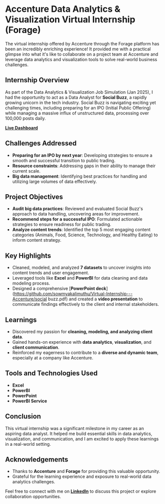 # Accenture Data Analytics & Visualization Virtual Internship (Forage)

The virtual internship offered by Accenture through the Forage platform has been an incredibly enriching experience! It provided me with a practical glimpse into what it's like to collaborate on a project team at Accenture and leverage data analytics and visualization tools to solve real-world business challenges.

## Internship Overview

As part of the Data Analytics & Visualization Job Simulation (Jan 2025), I had the opportunity to act as a Data Analyst for **Social Buzz**, a rapidly growing unicorn in the tech industry. Social Buzz is navigating exciting yet challenging times, including preparing for an IPO (Initial Public Offering) while managing a massive influx of unstructured data, processing over 100,000 posts daily.

[**Live Dashboard**](https://app.powerbi.com/view?r=eyJrIjoiZmMyN2JkMDItMDYyMS00NTFlLTk4MTMtZWYwYTRkYTgyODE4IiwidCI6IjcxOGFlNWQ0LWU4MmEtNDQ1ZC1hZGI1LTY3NDg2ZjEwNmRhNyJ9)

## Challenges Addressed

- **Preparing for an IPO by next year**: Developing strategies to ensure a smooth and successful transition to public trading.
- **Resource constraints**: Addressing gaps in their ability to manage their current scale.
- **Big data management**: Identifying best practices for handling and utilizing large volumes of data effectively.

## Project Objectives

- **Audit big data practices**: Reviewed and evaluated Social Buzz's approach to data handling, uncovering areas for improvement.
- **Recommend steps for a successful IPO**: Formulated actionable strategies to ensure readiness for public trading.
- **Analyze content trends**: Identified the top 5 most engaging content categories (Animals, Food, Science, Technology, and Healthy Eating) to inform content strategy.

## Key Highlights

- Cleaned, modeled, and analyzed **7 datasets** to uncover insights into content trends and user engagement.
- Leveraged tools like **Excel** and **PowerBI** for data cleaning and data modeling process.
- Designed a comprehensive [**PowerPoint deck**](https://github.com/sowmyakalimuthu/Virtual-Internship---Accenture/social buzz.pdf) and created a **video presentation** to communicate findings effectively to the client and internal stakeholders.

## Learnings

- Discovered my passion for **cleaning, modeling, and analyzing client data**.
- Gained hands-on experience with **data analytics**, **visualization**, and **client communication**.
- Reinforced my eagerness to contribute to a **diverse and dynamic team**, especially at a company like Accenture.

## Tools and Technologies Used

- **Excel**
- **PowerBI** 
- **PowerPoint**
- **PowerBI Service**

## Conclusion

This virtual internship was a significant milestone in my career as an aspiring data analyst. It helped me build essential skills in data analytics, visualization, and communication, and I am excited to apply these learnings in a real-world setting.

## Acknowledgements

- Thanks to **Accenture** and **Forage** for providing this valuable opportunity.
- Grateful for the learning experience and exposure to real-world data analytics challenges.

Feel free to connect with me on [**LinkedIn**](https://www.linkedin.com/in/sowmiya-k-345108282/) to discuss this project or explore collaboration opportunities.



